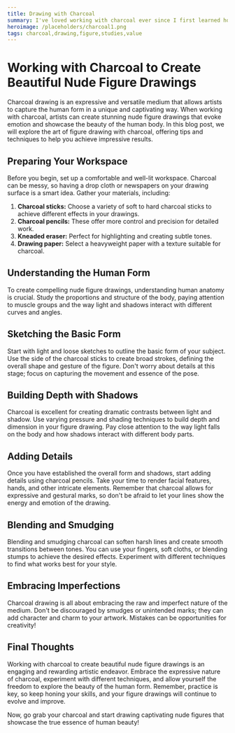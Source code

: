 ```yaml
---
title: Drawing with Charcoal
summary: I've loved working with charcoal ever since I first learned how to properly sharpen a charcoal pencil to that super-fine atlier sharpness.  Charcoal allows to study and produce art with a full value range, making it an ideal medium for studying value...
heroimage: /placeholders/charcoal1.png
tags: charcoal,drawing,figure,studies,value
---
```


# Working with Charcoal to Create Beautiful Nude Figure Drawings

Charcoal drawing is an expressive and versatile medium that allows artists to capture the human form in a unique and captivating way. When working with charcoal, artists can create stunning nude figure drawings that evoke emotion and showcase the beauty of the human body. In this blog post, we will explore the art of figure drawing with charcoal, offering tips and techniques to help you achieve impressive results.

## Preparing Your Workspace

Before you begin, set up a comfortable and well-lit workspace. Charcoal can be messy, so having a drop cloth or newspapers on your drawing surface is a smart idea. Gather your materials, including:

1. **Charcoal sticks:** Choose a variety of soft to hard charcoal sticks to achieve different effects in your drawings.
2. **Charcoal pencils:** These offer more control and precision for detailed work.
3. **Kneaded eraser:** Perfect for highlighting and creating subtle tones.
4. **Drawing paper:** Select a heavyweight paper with a texture suitable for charcoal.

## Understanding the Human Form

To create compelling nude figure drawings, understanding human anatomy is crucial. Study the proportions and structure of the body, paying attention to muscle groups and the way light and shadows interact with different curves and angles.

## Sketching the Basic Form

Start with light and loose sketches to outline the basic form of your subject. Use the side of the charcoal sticks to create broad strokes, defining the overall shape and gesture of the figure. Don't worry about details at this stage; focus on capturing the movement and essence of the pose.

## Building Depth with Shadows

Charcoal is excellent for creating dramatic contrasts between light and shadow. Use varying pressure and shading techniques to build depth and dimension in your figure drawing. Pay close attention to the way light falls on the body and how shadows interact with different body parts.

## Adding Details

Once you have established the overall form and shadows, start adding details using charcoal pencils. Take your time to render facial features, hands, and other intricate elements. Remember that charcoal allows for expressive and gestural marks, so don't be afraid to let your lines show the energy and emotion of the drawing.

## Blending and Smudging

Blending and smudging charcoal can soften harsh lines and create smooth transitions between tones. You can use your fingers, soft cloths, or blending stumps to achieve the desired effects. Experiment with different techniques to find what works best for your style.

## Embracing Imperfections

Charcoal drawing is all about embracing the raw and imperfect nature of the medium. Don't be discouraged by smudges or unintended marks; they can add character and charm to your artwork. Mistakes can be opportunities for creativity!

## Final Thoughts

Working with charcoal to create beautiful nude figure drawings is an engaging and rewarding artistic endeavor. Embrace the expressive nature of charcoal, experiment with different techniques, and allow yourself the freedom to explore the beauty of the human form. Remember, practice is key, so keep honing your skills, and your figure drawings will continue to evolve and improve.

Now, go grab your charcoal and start drawing captivating nude figures that showcase the true essence of human beauty!
